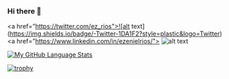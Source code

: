 ### Hi there 👋








<!-- Links to your social media accounts -->
<a href=”https://twitter.com/ez_rios">![alt text](https://img.shields.io/badge/-Twitter-1DA1F2?style=plastic&logo=Twitter) </a>
<a href=”https://www.linkedin.com/in/ezenielrios/"> ![alt text](https://img.shields.io/badge/-LinkedIn-0e76a8?style=plastic&logo=linkedIn)</a>



[![My GitHub Language Stats](https://github-readme-stats.vercel.app/api/top-langs/?username=ezenielrios&langs_count=5&theme=tokyonight)]()


[![trophy](https://github-profile-trophy.vercel.app/?username=EZENIELRIOS)](https://github.com/EZENIELRIOS/github-profile-trophy)

